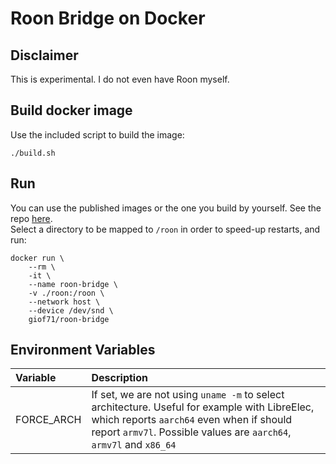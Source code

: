# Roon Bridge on Docker

## Disclaimer

This is experimental. I do not even have Roon myself.  

## Build docker image

Use the included script to build the image:

`./build.sh`

## Run

You can use the published images or the one you build by yourself. See the repo [here](https://hub.docker.com/r/giof71/roon-bridge).  
Select a directory to be mapped to `/roon` in order to speed-up restarts, and run:

```
docker run \
    --rm \
    -it \
    --name roon-bridge \
    -v ./roon:/roon \
    --network host \
    --device /dev/snd \
    giof71/roon-bridge
```

## Environment Variables

Variable|Description
:---|:---
FORCE_ARCH|If set, we are not using `uname -m` to select architecture. Useful for example with LibreElec, which reports `aarch64` even when if should report `armv7l`. Possible values are `aarch64`, `armv7l` and `x86_64`
